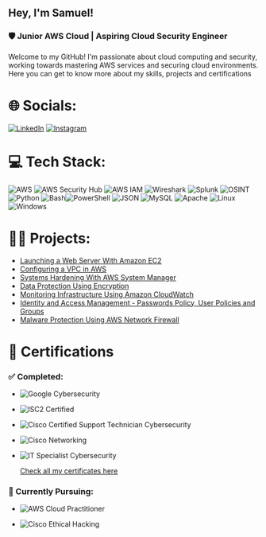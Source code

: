 ## **Hey, I'm Samuel!**  
### 🛡️ Junior AWS Cloud | Aspiring Cloud Security Engineer

Welcome to my GitHub! I'm passionate about cloud computing and security, working towards mastering AWS services and securing cloud environments.  
Here you can get to know more about my skills, projects and certifications


# 🌐 Socials:
[![LinkedIn](https://img.shields.io/badge/LinkedIn-%230077B5.svg?logo=linkedin&logoColor=white)](https://linkedin.com/in/sbrito96) [![Instagram](https://img.shields.io/badge/Instagram-%23E4405F.svg?logo=Instagram&logoColor=white)](https://instagram.com/sbrito96)  

# 💻 Tech Stack:

![AWS](https://img.shields.io/badge/AWS-232F3E?style=for-the-badge&logo=amazonaws&logoColor=white) ![AWS Security Hub](https://img.shields.io/badge/AWS_Security_Hub-FF9900?style=for-the-badge&logo=amazonaws&logoColor=white) ![AWS IAM](https://img.shields.io/badge/AWS_IAM-232F3E?style=for-the-badge&logo=amazonaws&logoColor=white) ![Wireshark](https://img.shields.io/badge/Wireshark-1679A1?style=for-the-badge&logo=wireshark&logoColor=white) ![Splunk](https://img.shields.io/badge/Splunk-000000?style=for-the-badge&logo=splunk&logoColor=white) ![OSINT](https://img.shields.io/badge/OSINT-000000?style=for-the-badge&logo=hack-the-box&logoColor=white) ![Python](https://img.shields.io/badge/Python-3670A0?style=for-the-badge&logo=python&logoColor=ffdd54) ![Bash](https://img.shields.io/badge/Bash-121011?style=for-the-badge&logo=gnu-bash&logoColor=white)![PowerShell](https://img.shields.io/badge/PowerShell-5391FE?style=for-the-badge&logo=powershell&logoColor=white) ![JSON](https://img.shields.io/badge/JSON-000000?style=for-the-badge&logo=json&logoColor=white) ![MySQL](https://img.shields.io/badge/MySQL-4479A1?style=for-the-badge&logo=mysql&logoColor=white) ![Apache](https://img.shields.io/badge/Apache-D42029?style=for-the-badge&logo=apache&logoColor=white) ![Linux](https://img.shields.io/badge/Linux-000000?style=for-the-badge&logo=linux&logoColor=white) ![Windows](https://img.shields.io/badge/Windows-0078D6?style=for-the-badge&logo=windows&logoColor=white)  


# 👨‍💻 Projects:

- [Launching a Web Server With Amazon EC2](https://github.com/sbrito96/launching-web-server-EC2)
- [Configuring a VPC in AWS](https://github.com/sbrito96/configuring-VPC)
- [Systems Hardening With AWS System Manager](https://github.com/sbrito96/system-hardening)
- [Data Protection Using Encryption](https://github.com/sbrito96/data-protection)
- [Monitoring Infrastructure Using Amazon CloudWatch](https://github.com/sbrito96/monitoring-infrastructure-amazon-cloudwatch)
- [Identity and Access Management - Passwords Policy, User Policies and Groups](https://github.com/sbrito96/IAM-password-users-groups)
- [Malware Protection Using AWS Network Firewall](https://github.com/sbrito96/firewall-malware)



# 📜 Certifications  

### ✅ Completed:
- ![Google Cybersecurity](https://img.shields.io/badge/Google_Cybersecurity-4285F4?style=for-the-badge&logo=google&logoColor=white)   

- ![ISC2 Certified](https://img.shields.io/badge/ISC2_Certified_CC-00A19A?style=for-the-badge&logo=isc2&logoColor=white)
     
- ![Cisco Certified Support Technician Cybersecurity](https://img.shields.io/badge/Cisco%20CCST%20Cybersecurity-0563BB?style=for-the-badge&logo=cisco&logoColor=white)

- ![Cisco Networking](https://img.shields.io/badge/Cisco_Certified_Networking-1BA0D7?style=for-the-badge&logo=cisco&logoColor=white)   

- ![IT Specialist Cybersecurity](https://img.shields.io/badge/IT_Specialist_Cybersecurity-6A0DAD?style=for-the-badge&logo=microsoft&logoColor=white)  

  [Check all my certificates here](https://www.credly.com/users/samuel-brito.0d47190d)  

### 📌 Currently Pursuing:
- ![AWS Cloud Practitioner](https://img.shields.io/badge/AWS_Cloud_Practitioner-FF9900?style=for-the-badge&logo=amazonaws&logoColor=white)  

- ![Cisco Ethical Hacking](https://img.shields.io/badge/Cisco_Ethical_Hacking-D42029?style=for-the-badge&logo=cisco&logoColor=white)  
